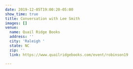 ```yaml
---
date: 2019-12-05T19:00:20-05:00
show_time: true
title: Conversation with Lee Smith
images: []
venue:
  name: Quail Ridge Books
  address: ''
  city: 'Raleigh '
  state: NC
  zip: ''
  link: https://www.quailridgebooks.com/event/robinson19

---
```

